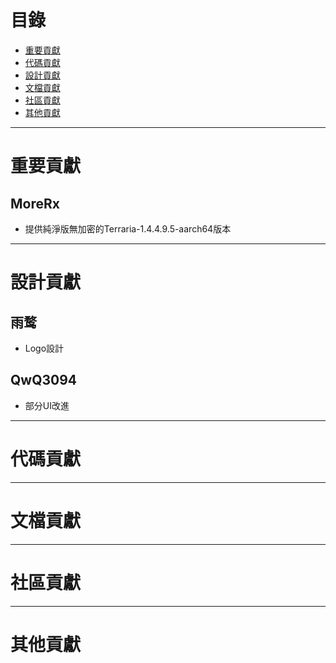 # 目錄

- [重要貢獻](#important-contributions)
- [代碼貢獻](#code-contributions)
- [設計貢獻](#design-contributions)
- [文檔貢獻](#documentation-contributions)
- [社區貢獻](#community-contributions)
- [其他貢獻](#other-contributions)

---

# 重要貢獻 <a id="important-contributions"></a>

## MoreRx
- 提供純淨版無加密的Terraria-1.4.4.9.5-aarch64版本
---

# 設計貢獻 <a id="design-contributions"></a>

## 雨鹜
- Logo設計

## QwQ3094
- 部分UI改進
---

# 代碼貢獻 <a id="code-contributions"></a>

---

# 文檔貢獻 <a id="documentation-contributions"></a>

---

# 社區貢獻 <a id="community-contributions"></a>

---

# 其他貢獻 <a id="other-contributions"></a>